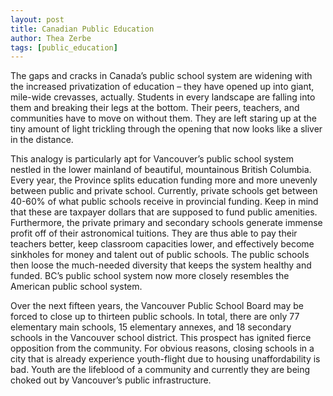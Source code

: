 ```yaml
---
layout: post
title: Canadian Public Education
author: Thea Zerbe
tags: [public_education]
---
```

The gaps and cracks in Canada’s public school system are widening with the increased privatization of education – they have opened up into giant, mile-wide crevasses, actually. Students in every landscape are falling into them and breaking their legs at the bottom. Their peers, teachers, and communities have to move on without them. They are left staring up at the tiny amount of light trickling through the opening that now looks like a sliver in the distance.

This analogy is particularly apt for Vancouver’s public school system nestled in the lower mainland of beautiful, mountainous British Columbia. Every year, the Province splits education funding more and more unevenly between public and private school. Currently, private schools get between 40-60% of what public schools receive in provincial funding. Keep in mind that these are taxpayer dollars that are supposed to fund public amenities.
Furthermore, the private primary and secondary schools generate immense profit off of their astronomical tuitions. They are thus able to pay their teachers better, keep classroom capacities lower, and effectively become sinkholes for money and talent out of public schools. The public schools then loose the much-needed diversity that keeps the system healthy and funded. BC’s public school system now more closely resembles the American public school system.

Over the next fifteen years, the Vancouver Public School Board may be forced to close up to thirteen public schools. In total, there are only 77 elementary main schools, 15 elementary annexes, and 18 secondary schools in the Vancouver school district. This prospect has ignited fierce opposition from the community. For obvious reasons, closing schools in a city that is already experience youth-flight due to housing unaffordability is bad.
Youth are the lifeblood of a community and currently they are being choked out by Vancouver’s public infrastructure.
